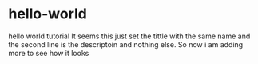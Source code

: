 # hello-world
hello world tutorial
It seems this just set the tittle with the same name and the second line is the descriptoin and nothing else. So now i am adding more to see how it looks
